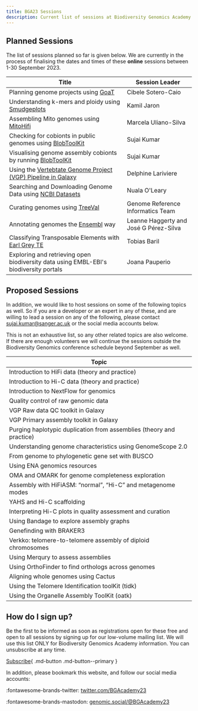 ```yaml
---
title: BGA23 Sessions
description: Current list of sessions at Biodiversity Genomics Academy 2023
---
```


## Planned Sessions

The list of sessions planned so far is given below. We are currently in the process of finalising the dates and times of these **online** sessions between 1-30 September 2023. 

| Title | Session Leader |
|-------|----------------|
| Planning genome projects using [GoaT](https://goat.genomehubs.org) | Cibele Sotero-Caio |
| Understanding k-mers and ploidy using [Smudgeplots](https://github.com/KamilSJaron/smudgeplot) | Kamil Jaron |
| Assembling Mito genomes using [MitoHifi](https://github.com/marcelauliano/MitoHiFi) | Marcela Uliano-Silva |
| Checking for cobionts in public genomes using [BlobToolKit](https://blobtoolkit.genomehubs.org/view) | Sujai Kumar |
| Visualising genome assembly cobionts by running [BlobToolKit](https://blobtoolkit.genomehubs.org/view) | Sujai Kumar |
| Using the [Vertebtate Genome Project (VGP) Pipeline in Galaxy](https://training.galaxyproject.org/training-material/topics/assembly/tutorials/vgp_genome_assembly/tutorial.html) | Delphine Lariviere |
| Searching and Downloading Genome Data using [NCBI Datasets](https://www.ncbi.nlm.nih.gov/datasets/) | Nuala O'Leary |
| Curating genomes using [TreeVal](https://github.com/sanger-tol/treeval) | Genome Reference Informatics Team |
| Annotating genomes the [Ensembl](https://rapid.ensembl.org/info/genome/genebuild/index.html) way | Leanne Haggerty and José G Pérez-Silva |
| Classifying Transposable Elements with [Earl Grey TE](https://github.com/TobyBaril/EarlGrey) | Tobias Baril |
| Exploring and retrieving open biodiversity data using EMBL-EBI's biodiversity portals | Joana Pauperio |

## Proposed Sessions

In addition, we would like to host sessions on some of the following topics as well. So if you are a developer or an expert in any of these, and are willing to lead a session on any of the following, please contact [sujai.kumar@sanger.ac.uk](mailto:sujai.kumar@sanger.ac.uk) or the social media accounts below.

This is not an exhaustive list, so any other related topics are also welcome. If there are enough volunteers we will continue the sessions outside the Biodiversity Genomics conference schedule beyond September as well.

| Topic |
|-------|
| Introduction to HiFi data (theory and practice) |
| Introduction to Hi-C data (theory and practice) |
| Introduction to NextFlow for genomics |
| Quality control of raw genomic data |
| VGP Raw data QC toolkit in Galaxy |
| VGP Primary assembly toolkit in Galaxy |
| Purging haplotypic duplication from assemblies (theory and practice) |
| Understanding genome characteristics using GenomeScope 2.0 |
| From genome to phylogenetic gene set with BUSCO |
| Using ENA genomics resources |
| OMA and OMARK for genome completeness exploration |
| Assembly with HiFiASM: “normal”, “Hi-C” and metagenome modes |
| YAHS and Hi-C scaffolding |
| Interpreting Hi-C plots in quality assessment and curation |
| Using Bandage to explore assembly graphs |
| Genefinding with BRAKER3 |
| Verkko: telomere-to-telomere assembly of diploid chromosomes |
| Using Merqury to assess assemblies |
| Using OrthoFinder to find orthologs across genomes |
| Aligning whole genomes using Cactus |
| Using the Telomere Identification toolKit (tidk) |
| Using the Organelle Assembly ToolKit (oatk) |

## How do I sign up?

Be the first to be informed as soon as registrations open for these free and open to all sessions by signing up for our low-volume mailing list. We will use this list ONLY for Biodiversity Genomics Academy information. You can unsubscribe at any time.

[Subscribe](https://zcmp.eu/QIAZ){ .md-button .md-button--primary }

In addition, please bookmark this website, and follow our social media accounts:

:fontawesome-brands-twitter: [twitter.com/BGAcademy23](https://twitter.com/BGAcademy23)

:fontawesome-brands-mastodon: [genomic.social/@BGAcademy23](https://genomic.social/@BGAcademy23)<a rel="me" href="https://genomic.social/@BGAcademy23"></a>

